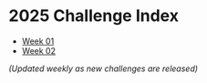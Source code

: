 # 2025 Challenge Index

- [Week 01](./week01/challenge.md)
- [Week 02](./week02/challenge.md)

*(Updated weekly as new challenges are released)*
